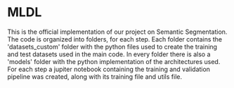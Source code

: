 # MLDL

This is the official implementation of our project on Semantic Segmentation. The code is organized into folders, for each step. 
Each folder contains the 'datasets_custom' folder with the python files used to create the training and test datasets used in the main code. In every folder there is also a 'models' folder with the python implementation of the architectures used. 
For each step a jupiter notebook containing the training and validation pipeline was created, along with its training file and utils file. 
